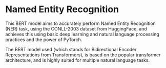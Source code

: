 # Named Entity Recognition
This BERT model aims to accurately perform Named Entity Recognition (NER) task, using the CONLL-2003 dataset from HuggingFace, and achieves this using basic deep learning and natural language processing practices and the power of PyTorch.

The BERT model used (which stands for Bidirectional Encoder Representations from Transformers), is based on the popular transformer architecture, and is highly suited for multiple natural language tasks.
